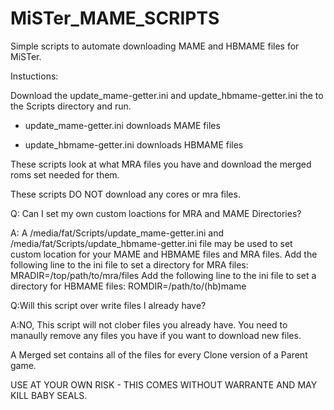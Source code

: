 # MiSTer_MAME_SCRIPTS
Simple scripts to automate downloading MAME and HBMAME files for MiSTer.

Instuctions: 

Download the update_mame-getter.ini and update_hbmame-getter.ini the to the Scripts directory and run.

* update_mame-getter.ini downloads MAME files

* update_hbmame-getter.ini downloads HBMAME files

These scripts look at what MRA files you have and download the merged roms set needed for them. 

These scripts DO NOT download any cores or mra files. 


Q: Can I set my own custom loactions for MRA and MAME Directories? 

A: A /media/fat/Scripts/update_mame-getter.ini and /media/fat/Scripts/update_hbmame-getter.ini file may be used to set custom location for your MAME and HBMAME files and MRA files.
Add the following line to the ini file to set a directory for MRA files: MRADIR=/top/path/to/mra/files
Add the following line to the ini file to set a directory for HBMAME files: ROMDIR=/path/to/(hb)mame

Q:Will this script over write files I already have?

A:NO, This script will not clober files you already have. You need to manaully remove any files you have if you want to download new files.

A Merged set contains all of the files for every Clone version of a Parent game.

USE AT YOUR OWN RISK - THIS COMES WITHOUT WARRANTE AND MAY KILL BABY SEALS.
